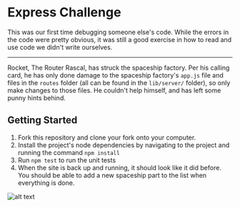 # Express Challenge

This was our first time debugging someone else's code. While the errors in the code were pretty obvious, it was still a good exercise in how to read and use code we didn't write ourselves.

---

Rocket, The Router Rascal, has struck the spaceship factory. Per his calling card, he has only done damage to the spaceship factory's `app.js` file and files in the `routes` folder (all can be found in the `lib/server/` folder), so only make changes to those files. He couldn't help himself, and has left some punny hints behind.

## Getting Started

1. Fork this repository and clone your fork onto your computer.
2. Install the project's node dependencies by navigating to the project and running the command `npm install`
3. Run `npm test` to run the unit tests
4. When the site is back up and running, it should look like it did before. You should be able to add a new spaceship part to the list when everything is done.

![alt text](lib/public/images/before.png)
